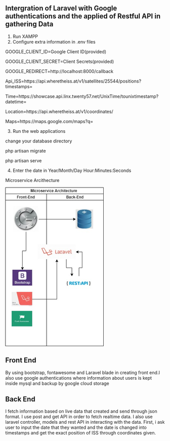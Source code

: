 <h2>Intergration of Laravel with Google authentications and the applied of Restful API in gathering Data</h2>

1. Run XAMPP
2. Configure extra information in .env files

<p>GOOGLE_CLIENT_ID=Google Client ID(provided)</p>
<p>GOOGLE_CLIENT_SECRET=Client Secrets(provided)</p>
<p>GOOGLE_REDIRECT=http://localhost:8000/callback</p>
<p>Api_ISS=https://api.wheretheiss.at/v1/satellites/25544/positions?timestamps=</p>
<p>Time=https://showcase.api.linx.twenty57.net/UnixTime/tounixtimestamp?datetime=</p>
<p>Location=https://api.wheretheiss.at/v1/coordinates/</p>
<p>Maps=https://maps.google.com/maps?q=</p>

3. Run the web applications 

<p>change your database directory</p>
<p>php artisan migrate</p>
<p>php artisan serve</p>

4. Enter the date in Year/Month/Day Hour:Minutes:Seconds

<p>Microservice Arcithecture</p> 
<img src="https://github.com/muhdizuddin/maybank/blob/master/Untitled%20Diagram.jpg" >

<h2>Front End</h2>
By using bootstrap, fontawesome and Laravel blade in creating front end.I also use google authentications where information about users is kept inside mysql and backup by google cloud storage

<h2>Back End</h2>
I fetch information based on live data that created and send through json format. I use post and get API in order to fetch realtime data. I also use laravel controller, models and rest API in interacting with the data. First, i ask user to input the date that they wanted and the date is changed into timestamps and get the exact position of ISS through coordinates given. 
